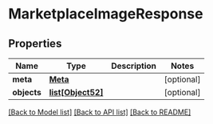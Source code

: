 # MarketplaceImageResponse

## Properties
Name | Type | Description | Notes
------------ | ------------- | ------------- | -------------
**meta** | [**Meta**](Meta.md) |  | [optional] 
**objects** | [**list[Object52]**](Object52.md) |  | [optional] 

[[Back to Model list]](../README.md#documentation-for-models) [[Back to API list]](../README.md#documentation-for-api-endpoints) [[Back to README]](../README.md)


